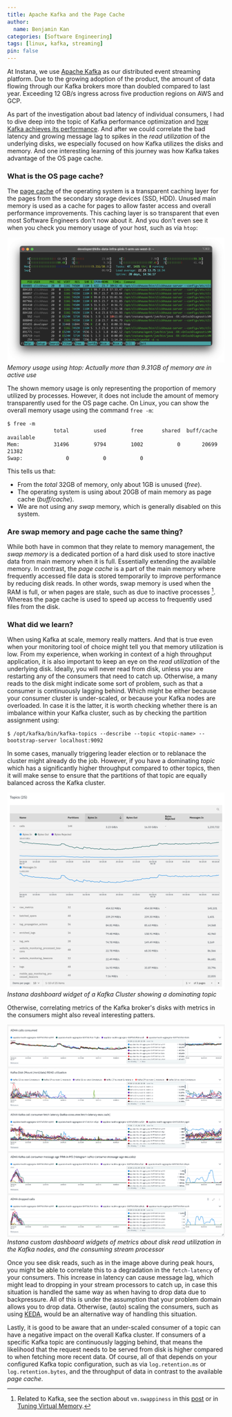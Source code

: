 ```yaml
---
title: Apache Kafka and the Page Cache
author:
  name: Benjamin Kan
categories: [Software Engineering]
tags: [linux, kafka, streaming]
pin: false
---
```


At Instana, we use [Apache Kafka](https://kafka.apache.org/) as our distributed event streaming platform. Due to the growing adoption of the product, the amount of data flowing through our Kafka brokers more than doubled compared to last year. Exceeding 12 GB/s ingress across five production regions on AWS and GCP.

As part of the investigation about bad latency of individual consumers, I had to dive deep into the topic of Kafka performance optimization
and [how Kafka achieves its performance](https://blog.bytebytego.com/p/why-is-kafka-so-fast-how-does-it). And after we could correlate the bad latency
and growing message lag to spikes in the _read utilization_ of the underlying disks, we especially focused on how Kafka utilizes the disks and memory.
And one interesting learning of this journey was how Kafka takes advantage of the OS page cache.

### What is the OS page cache?

The [page cache](https://en.wikipedia.org/wiki/Page_cache) of the operating system is a transparent caching layer for the pages from the secondary storage devices (SSD, HDD). Unused main memory is used as a cache for pages to allow faster access and overall performance improvements. This caching layer is so transparent that
even most Software Engineers don't now about it. And you don't even see it when you check you memory usage of your host, such as via `htop`:

![Memory usage](/assets/img/posts/2024/htop-memory-usage.png)
_Memory usage using htop: Actually more than 9.31GB of memory are in active use_

The shown memory usage is only representing the proportion of memory utilized by processes. However, it does not include the amount of memory transparently used
for the OS page cache. On Linux, you can show the overall memory usage using the command `free -m`:

```console
$ free -m
               total        used        free      shared  buff/cache   available
Mem:           31496        9794        1002           0       20699       21382
Swap:              0           0           0
```

This tells us that:
- From the _total_ 32GB of memory, only about 1GB is unused (_free_).
- The operating system is using about 20GB of main memory as page cache (_buff/cache_).
- We are not using any _swap_ memory, which is generally disabled on this system.

### Are swap memory and page cache the same thing?

While both have in common that they relate to memory management, the _swap memory_ is a dedicated portion of a hard disk used to store inactive data from main memory when it is full. Essentially extending the available memory. In contrast, the _page cache_ is a part of the main memory where frequently accessed file data is stored temporarily to improve performance by reducing disk reads.
In other words, swap memory is used when the RAM is full, or when pages are stale, such as due to inactive processes [^swappiness]. Whereas the page cache is used to speed up access to frequently used files from the disk. 

### What did we learn?

When using Kafka at scale, memory really matters. And that is true even when your monitoring tool of choice might tell you that memory utilization is low.
From my experience, when working in context of a high throughput application, it is also important to keep an eye on the _read utilization_ of the underlying disk. Ideally, you will never read from disk, unless you are restarting any of the consumers that need to catch up. Otherwise, a many reads to the disk might
indicate some sort of problem, such as that a consumer is continuously lagging behind. Which might be either because your consumer cluster is under-scaled,
or because your Kafka nodes are overloaded. In case it is the latter, it is worth checking whether there is an imbalance within your Kafka cluster, such as by checking the partition assignment using:

 ```console
 $ /opt/kafka/bin/kafka-topics --describe --topic <topic-name> --bootstrap-server localhost:9092
 ```

In some cases, manually triggering leader election or to reblanace the cluster might already do the job. However, if you have a dominating _topic_
which has a significantly higher throughput compared to other topics, then it will make sense to ensure that the partitions of that topic are
equally balanced across the Kafka cluster.

![Instana Kafka Cluster Topics](/assets/img/posts/2024/instana-kafka-cluster-topics.png)
_Instana dashboard widget of a Kafka Cluster showing a dominating topic_

Otherwise, correlating metrics of the Kafka broker's disks with metrics in the consumers might also reveal interesting patters.

![Instana Kafka Disk and Consumer Metrics](/assets/img/posts/2024/instana-kafka-disk-consumer-metrics.png)
_Instana custom dashboard widgets of metrics about disk read utilization in the Kafka nodes, and the consuming stream processor_

Once you see disk reads, such as in the image above during peak hours, you might be able to correlate this to a degradation in the `fetch-latency` of your consumers. This increase in latency can cause message lag, which might lead to dropping in your stream processors to catch up,
in case this situation is handled the same way as when having to drop data due to backpressure. All of this is under the assumption that your problem domain
allows you to drop data. Otherwise, (auto) scaling the consumers, such as using [KEDA](https://keda.sh/), would be an alternative way of handling this situation.

Lastly, it is good to be aware that an under-scaled consumer of a topic can have a negative impact on the overall Kafka cluster. If consumers of a specific Kafka topic are continuously lagging behind, that means the likelihood that the request needs to be served from disk is higher compared to when fetching more recent data. Of course, all of that depends on your configured Kafka topic configuration, such as via `log.retention.ms` or `log.retention.bytes`, and the throughput of data in contrast to the available _page cache_.

[^swappiness]: Related to Kafka, see the section about `vm.swappiness` in this [post](https://medium.com/@ankurrana/things-nobody-will-tell-you-setting-up-a-kafka-cluster-3a7a7fd1c92d) or in [Tuning Virtual Memory](https://docs.confluent.io/platform/current/kafka/post-deployment.html#tuning-virtual-memory).